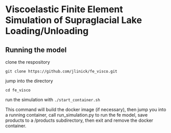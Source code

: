 # Viscoelastic Finite Element Simulation of Supraglacial Lake Loading/Unloading

 
## Running the model

clone the respository

`git clone https://github.com/jlinick/fe_visco.git`

jump into the directory

`cd fe_visco`

run the simulation with
`./start_container.sh`

This command will build the docker image (if necessary), then jump you into a running container, call run_simulation.py to run the fe model, save products to a /products subdirectory, then exit and remove the docker container.

